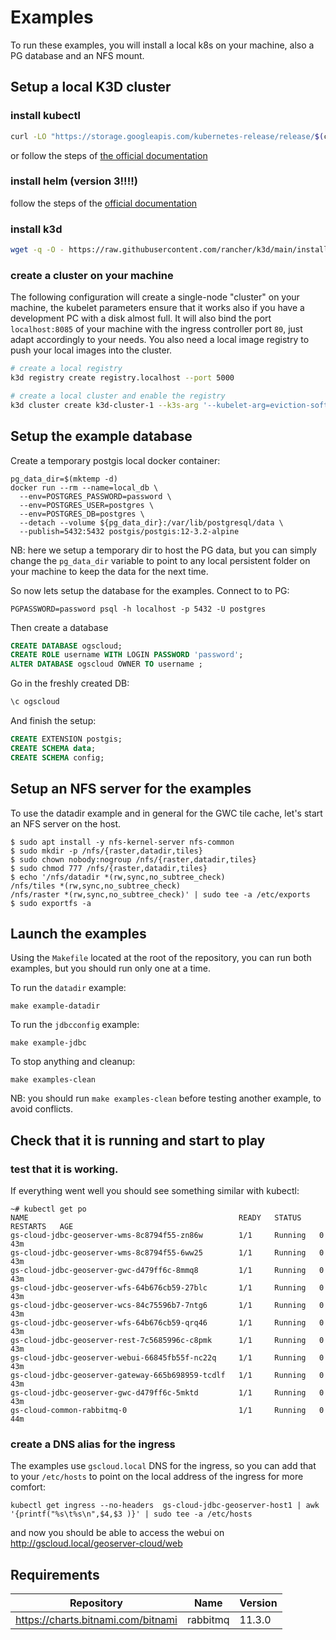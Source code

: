 # Examples

To run these examples, you will install a local k8s on your machine, also a PG database and an NFS mount.

## Setup a local K3D cluster

### install kubectl

```bash
curl -LO "https://storage.googleapis.com/kubernetes-release/release/$(curl -s https://storage.googleapis.com/kubernetes-release/release/stable.txt)/bin/linux/amd64/kubectl"
```

or follow the steps of [the official documentation](https://v1-18.docs.kubernetes.io/docs/tasks/tools/install-kubectl/)

### install helm (version 3!!!!)

follow the steps of the [official documentation](https://helm.sh/docs/intro/install/)

### install k3d

```bash
wget -q -O - https://raw.githubusercontent.com/rancher/k3d/main/install.sh | bash
```

### create a cluster on your machine

The following configuration will create a single-node "cluster" on your machine, the kubelet parameters ensure that it works also if you have a development PC with a disk almost full. It will also bind the port `localhost:8085` of your machine with the ingress controller port `80`, just adapt accordingly to your needs. You also need a local image registry to push your local images into the cluster.

```bash
# create a local registry
k3d registry create registry.localhost --port 5000

# create a local cluster and enable the registry
k3d cluster create k3d-cluster-1 --k3s-arg '--kubelet-arg=eviction-soft-grace-period=imagefs.available=60s,nodefs.available=60s@all'  --k3s-arg '--kubelet-arg=eviction-hard=imagefs.available<10Mi,nodefs.available<10Mi@all' --k3s-arg '--kubelet-arg=eviction-minimum-reclaim=imagefs.available=10Mi,nodefs.available=10Mi@all'  -p "8085:80@loadbalancer"
```


## Setup the example database

Create a temporary postgis local docker container:

```shell
pg_data_dir=$(mktemp -d)
docker run --rm --name=local_db \
  --env=POSTGRES_PASSWORD=password \
  --env=POSTGRES_USER=postgres \
  --env=POSTGRES_DB=postgres \
  --detach --volume ${pg_data_dir}:/var/lib/postgresql/data \
  --publish=5432:5432 postgis/postgis:12-3.2-alpine
```

NB: here we setup a temporary dir to host the PG data, but you can simply change the `pg_data_dir` variable to point to any local persistent folder on your machine to keep the data for the next time.

So now lets setup the database for the examples. Connect to to PG:

```shell
PGPASSWORD=password psql -h localhost -p 5432 -U postgres
```

Then create a database

```sql
CREATE DATABASE ogscloud;
CREATE ROLE username WITH LOGIN PASSWORD 'password';
ALTER DATABASE ogscloud OWNER TO username ;
```

Go in the freshly created DB:

```sql
\c ogscloud
```

And finish the setup:

```sql
CREATE EXTENSION postgis;
CREATE SCHEMA data;
CREATE SCHEMA config;
```

## Setup an NFS server for the examples

To use the datadir example and in general for the GWC tile cache, let's start an NFS server on the host.

```shell
$ sudo apt install -y nfs-kernel-server nfs-common
$ sudo mkdir -p /nfs/{raster,datadir,tiles}
$ sudo chown nobody:nogroup /nfs/{raster,datadir,tiles}
$ sudo chmod 777 /nfs/{raster,datadir,tiles}
$ echo '/nfs/datadir *(rw,sync,no_subtree_check)
/nfs/tiles *(rw,sync,no_subtree_check)
/nfs/raster *(rw,sync,no_subtree_check)' | sudo tee -a /etc/exports 
$ sudo exportfs -a
```

## Launch the examples

Using the `Makefile` located at the root of the repository, you can run both examples, but you should run only one at a time.

To run the `datadir` example:

```shell
make example-datadir
```

To run the `jdbcconfig` example:

```shell
make example-jdbc
```

To stop anything and cleanup:

```shell
make examples-clean
```

NB: you should run `make examples-clean` before testing another example, to avoid conflicts.

## Check that it is running and start to play

### test that it is working.

If everything went well you should see something similar with kubectl:

```shell
~# kubectl get po
NAME                                               READY   STATUS    RESTARTS   AGE
gs-cloud-jdbc-geoserver-wms-8c8794f55-zn86w        1/1     Running   0          43m
gs-cloud-jdbc-geoserver-wms-8c8794f55-6ww25        1/1     Running   0          43m
gs-cloud-jdbc-geoserver-gwc-d479ff6c-8mmq8         1/1     Running   0          43m
gs-cloud-jdbc-geoserver-wfs-64b676cb59-27blc       1/1     Running   0          43m
gs-cloud-jdbc-geoserver-wcs-84c75596b7-7ntg6       1/1     Running   0          43m
gs-cloud-jdbc-geoserver-wfs-64b676cb59-qrq46       1/1     Running   0          43m
gs-cloud-jdbc-geoserver-rest-7c5685996c-c8pmk      1/1     Running   0          43m
gs-cloud-jdbc-geoserver-webui-66845fb55f-nc22q     1/1     Running   0          43m
gs-cloud-jdbc-geoserver-gateway-665b698959-tcdlf   1/1     Running   0          43m
gs-cloud-jdbc-geoserver-gwc-d479ff6c-5mktd         1/1     Running   0          43m
gs-cloud-common-rabbitmq-0                         1/1     Running   0          44m

```

### create a DNS alias for the ingress

The examples use `gscloud.local` DNS for the ingress, so you can add that to your `/etc/hosts` to point on the local address of the ingress for more comfort:

```shell
kubectl get ingress --no-headers  gs-cloud-jdbc-geoserver-host1 | awk '{printf("%s\t%s\n",$4,$3 )}' | sudo tee -a /etc/hosts
```

and now you should be able to access the webui on http://gscloud.local/geoserver-cloud/web

## Requirements

| Repository                         | Name       | Version |
| ---------------------------------- | ---------- | ------- |
| https://charts.bitnami.com/bitnami | rabbitmq   | 11.3.0  |
